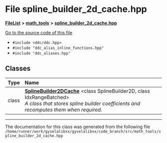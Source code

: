 

# File spline\_builder\_2d\_cache.hpp



[**FileList**](files.md) **>** [**math\_tools**](dir_3ced5d1c6eac490d7704c2e023d148d8.md) **>** [**spline\_builder\_2d\_cache.hpp**](spline__builder__2d__cache_8hpp.md)

[Go to the source code of this file](spline__builder__2d__cache_8hpp_source.md)



* `#include <ddc/ddc.hpp>`
* `#include "ddc_alias_inline_functions.hpp"`
* `#include "ddc_aliases.hpp"`















## Classes

| Type | Name |
| ---: | :--- |
| class | [**SplineBuilder2DCache**](classSplineBuilder2DCache.md) &lt;class SplineBuilder2D, class IdxRangeBatched&gt;<br>_A class that stores spline builder coefficients and recomputes them when required._  |



















































------------------------------
The documentation for this class was generated from the following file `/home/runner/work/gyselalibxx/gyselalibxx/code_branch/src/math_tools/spline_builder_2d_cache.hpp`

